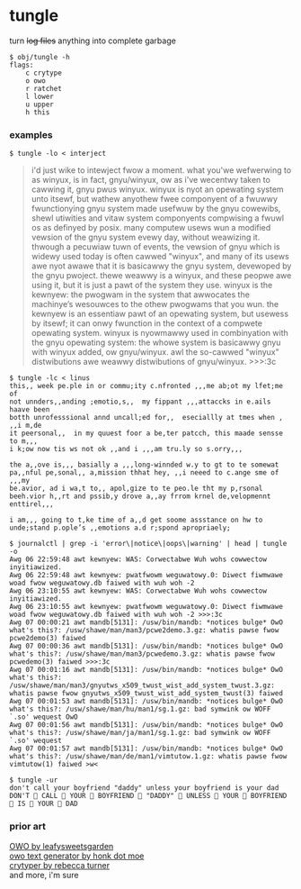 # tungle
turn ~~log files~~ anything into complete garbage

```
$ obj/tungle -h
flags:
    c crytype
    o owo
    r ratchet
    l lower
    u upper
    h this
```

### examples
```
$ tungle -lo < interject
```
>i'd just wike to intewject fwow a moment. what you'we wefwerwing to as winyux, is in fact, gnyu/winyux, ow as i've wecentwy taken to cawwing it, gnyu pwus winyux. winyux is nyot an opewating system unto itsewf, but wathew anyothew fwee componyent of a fwuwwy fwunctionying gnyu system made usefwuw by the gnyu cowewibs, shewl utiwities and vitaw system componyents compwising a fwuwl os as definyed by posix. many computew usews wun a modified vewsion of the gnyu system evewy day, without weawizing it. thwough a pecuwiaw tuwn of events, the vewsion of gnyu which is widewy used today is often cawwed "winyux", and many of its usews awe nyot awawe that it is basicawwy the gnyu system, devewoped by the gnyu pwoject. thewe weawwy is a winyux, and these peopwe awe using it, but it is just a pawt of the system they use. winyux is the kewnyew: the pwogwam in the system that awwocates the machinye’s wesouwces to the othew pwogwams that you wun. the kewnyew is an essentiaw pawt of an opewating system, but usewess by itsewf; it can onwy fwunction in the context of a compwete opewating system. winyux is nyowmawwy used in combinyation with the gnyu opewating system: the whowe system is basicawwy gnyu with winyux added, ow gnyu/winyux. awl the so-cawwed "winyux" distwibutions awe weawwy distwibutions of gnyu/winyux. >>>:3c

```
$ tungle -lc < linus
this,, week pe.ple in or commu;ity c.nfronted ,,,me ab;ot my lfet;me of
not unnders,,anding ;emotio,s,,  my fippant ,,,attaccks in e.ails haave been
botth unrofesssional annd uncall;ed for,,  eseciallly at tmes when , ,,i m,de
it peersonal,,  in my quuest foor a be,ter patcch, this maade sensse to m,,,
i k;ow now tis ws not ok ,,and i ,,,am tru.ly so s.orry,,,

the a,,ove is,,, basially a ,,,long-winnded w.y to gt to te somewat
pa,,nful pe,sonal,, a,mission thhat hey, ,,i neeed to c.ange sme of ,,,my
be.avior, ad i wa,t to,, apol,gize to te peo.le tht my p,rsonal
beeh.vior h,,rt and pssib,y drove a,,ay frrom krnel de,velopmennt
enttirel,,,

i am,,, going to t,ke time of a,,d get soome assstance on hw to
unde;stand p.ople’s ,,emotions a.d r;spond apropriaely;
```

```
$ journalctl | grep -i 'error\|notice\|oops\|warning' | head | tungle -o
Awg 06 22:59:48 awt kewnyew: WAS: Corwectabwe Wuh wohs cowwectow inyitiawized.
Awg 06 22:59:48 awt kewnyew: pwatfwowm weguwatowy.0: Diwect fiwmwawe woad fwow weguwatowy.db faiwed with wuh woh -2
Awg 06 23:10:55 awt kewnyew: WAS: Corwectabwe Wuh wohs cowwectow inyitiawized.
Awg 06 23:10:55 awt kewnyew: pwatfwowm weguwatowy.0: Diwect fiwmwawe woad fwow weguwatowy.db faiwed with wuh woh -2 >>>:3c
Awg 07 00:00:21 awt mandb[5131]: /usw/bin/mandb: *notices bulge* OwO what's this?: /usw/shawe/man/man3/pcwe2demo.3.gz: whatis pawse fwow pcwe2demo(3) faiwed
Awg 07 00:00:36 awt mandb[5131]: /usw/bin/mandb: *notices bulge* OwO what's this?: /usw/shawe/man/man3/pcwedemo.3.gz: whatis pawse fwow pcwedemo(3) faiwed >>>:3c
Awg 07 00:01:16 awt mandb[5131]: /usw/bin/mandb: *notices bulge* OwO what's this?: /usw/shawe/man/man3/gnyutws_x509_twust_wist_add_system_twust.3.gz: whatis pawse fwow gnyutws_x509_twust_wist_add_system_twust(3) faiwed
Awg 07 00:01:53 awt mandb[5131]: /usw/bin/mandb: *notices bulge* OwO what's this?: /usw/shawe/man/hu/man1/sg.1.gz: bad symwink ow WOFF `.so' wequest OwO
Awg 07 00:01:56 awt mandb[5131]: /usw/bin/mandb: *notices bulge* OwO what's this?: /usw/shawe/man/ja/man1/sg.1.gz: bad symwink ow WOFF `.so' wequest
Awg 07 00:01:57 awt mandb[5131]: /usw/bin/mandb: *notices bulge* OwO what's this?: /usw/shawe/man/de/man1/vimtutow.1.gz: whatis pawse fwow vimtutow(1) faiwed >w<
```

```
$ tungle -ur
don't call your boyfriend "daddy" unless your boyfriend is your dad
DON'T 👏 CALL 👏 YOUR 👏 BOYFRIEND 👏 "DADDY" 👏 UNLESS 👏 YOUR 👏 BOYFRIEND 👏 IS 👏 YOUR 👏 DAD
```

### prior art
[OWO by leafysweetsgarden](https://chrome.google.com/webstore/detail/owo/jolaggjkdhhgcdhcjjhfkkbllefoggob)  
[owo text generator by honk dot moe](https://honk.moe/tools/owo.html)  
[crytyper by rebecca turner](https://becca.ooo/crytyper/)  
and more, i'm sure
